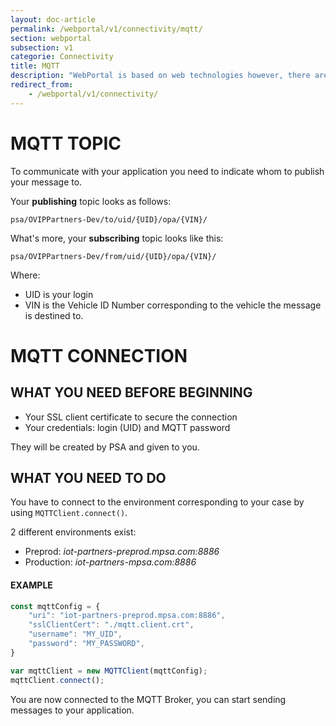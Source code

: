 ```yaml
---
layout: doc-article
permalink: /webportal/v1/connectivity/mqtt/
section: webportal
subsection: v1
categorie: Connectivity
title: MQTT
description: "WebPortal is based on web technologies however, there are some specificities that you need to consider in order to optimize your app."
redirect_from:
    - /webportal/v1/connectivity/
---
```


# MQTT TOPIC

To communicate with your application you need to indicate whom to publish your message to.

Your **publishing** topic looks as follows:

`psa/OVIPPartners-Dev/to/uid/{UID}/opa/{VIN}/`  

What's more, your **subscribing** topic looks like this:

`psa/OVIPPartners-Dev/from/uid/{UID}/opa/{VIN}/`  

Where:
- UID is your login
- VIN is the Vehicle ID Number  corresponding to the vehicle the message is destined to.

# MQTT CONNECTION

## WHAT YOU NEED BEFORE BEGINNING

- Your SSL client certificate to secure the connection
- Your credentials: login (UID) and MQTT password

They will be created by PSA and given to you.

## WHAT YOU NEED TO DO

You have to connect to the environment corresponding to your case by using `MQTTClient.connect()`.

2 different environments exist:

- Preprod: *iot-partners-preprod.mpsa.com:8886*
- Production: *iot-partners-mpsa.com:8886*

#### EXAMPLE
```javascript
const mqttConfig = {
	"uri": "iot-partners-preprod.mpsa.com:8886",
	"sslClientCert": "./mqtt.client.crt",
	"username": "MY_UID",
	"password": "MY_PASSWORD",
}

var mqttClient = new MQTTClient(mqttConfig);
mqttClient.connect();
```

You are now connected to the MQTT Broker, you can start sending messages to your application.
